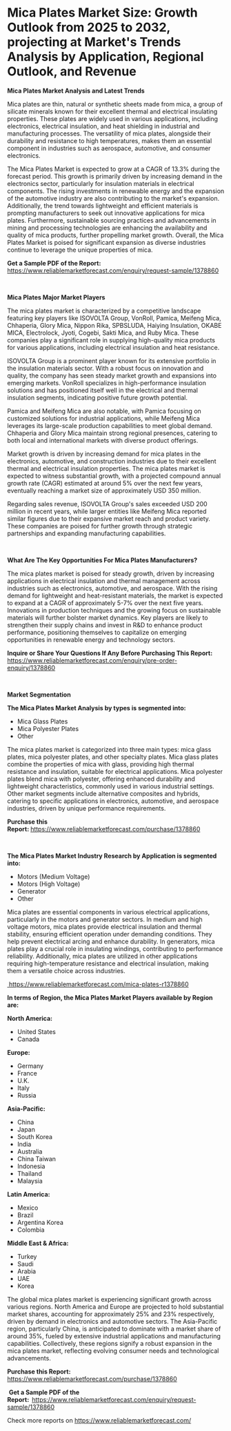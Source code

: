 <p><h1>Mica Plates Market Size: Growth Outlook from 2025 to 2032, projecting at Market's Trends Analysis by Application, Regional Outlook, and Revenue</h1></p><p><strong>Mica Plates Market Analysis and Latest Trends</strong></p>
<p><p>Mica plates are thin, natural or synthetic sheets made from mica, a group of silicate minerals known for their excellent thermal and electrical insulating properties. These plates are widely used in various applications, including electronics, electrical insulation, and heat shielding in industrial and manufacturing processes. The versatility of mica plates, alongside their durability and resistance to high temperatures, makes them an essential component in industries such as aerospace, automotive, and consumer electronics.</p><p>The Mica Plates Market is expected to grow at a CAGR of 13.3% during the forecast period. This growth is primarily driven by increasing demand in the electronics sector, particularly for insulation materials in electrical components. The rising investments in renewable energy and the expansion of the automotive industry are also contributing to the market's expansion. Additionally, the trend towards lightweight and efficient materials is prompting manufacturers to seek out innovative applications for mica plates. Furthermore, sustainable sourcing practices and advancements in mining and processing technologies are enhancing the availability and quality of mica products, further propelling market growth. Overall, the Mica Plates Market is poised for significant expansion as diverse industries continue to leverage the unique properties of mica.</p></p>
<p><strong>Get a Sample PDF of the Report:&nbsp;</strong> <a href="https://www.reliablemarketforecast.com/enquiry/request-sample/1378860?utm_campaign=3182&utm_medium=2&utm_source=Github&utm_content=ia&utm_term=31032025&utm_id=mica-plates">https://www.reliablemarketforecast.com/enquiry/request-sample/1378860</a></p>
<p>&nbsp;</p>
<p><strong>Mica Plates Major Market Players</strong></p>
<p><p>The mica plates market is characterized by a competitive landscape featuring key players like ISOVOLTA Group, VonRoll, Pamica, Meifeng Mica, Chhaperia, Glory Mica, Nippon Rika, SPBSLUDA, Haiying Insulation, OKABE MICA, Electrolock, Jyoti, Cogebi, Sakti Mica, and Ruby Mica. These companies play a significant role in supplying high-quality mica products for various applications, including electrical insulation and heat resistance.</p><p>ISOVOLTA Group is a prominent player known for its extensive portfolio in the insulation materials sector. With a robust focus on innovation and quality, the company has seen steady market growth and expansions into emerging markets. VonRoll specializes in high-performance insulation solutions and has positioned itself well in the electrical and thermal insulation segments, indicating positive future growth potential.</p><p>Pamica and Meifeng Mica are also notable, with Pamica focusing on customized solutions for industrial applications, while Meifeng Mica leverages its large-scale production capabilities to meet global demand. Chhaperia and Glory Mica maintain strong regional presences, catering to both local and international markets with diverse product offerings.</p><p>Market growth is driven by increasing demand for mica plates in the electronics, automotive, and construction industries due to their excellent thermal and electrical insulation properties. The mica plates market is expected to witness substantial growth, with a projected compound annual growth rate (CAGR) estimated at around 5% over the next few years, eventually reaching a market size of approximately USD 350 million.</p><p>Regarding sales revenue, ISOVOLTA Group's sales exceeded USD 200 million in recent years, while larger entities like Meifeng Mica reported similar figures due to their expansive market reach and product variety. These companies are poised for further growth through strategic partnerships and expanding manufacturing capabilities.</p></p>
<p>&nbsp;</p>
<p><strong>What Are The Key Opportunities For Mica Plates Manufacturers?</strong></p>
<p><p>The mica plates market is poised for steady growth, driven by increasing applications in electrical insulation and thermal management across industries such as electronics, automotive, and aerospace. With the rising demand for lightweight and heat-resistant materials, the market is expected to expand at a CAGR of approximately 5-7% over the next five years. Innovations in production techniques and the growing focus on sustainable materials will further bolster market dynamics. Key players are likely to strengthen their supply chains and invest in R&D to enhance product performance, positioning themselves to capitalize on emerging opportunities in renewable energy and technology sectors.</p></p>
<p><strong>Inquire or Share Your Questions If Any Before Purchasing This Report:</strong> <a href="https://www.reliablemarketforecast.com/enquiry/pre-order-enquiry/1378860?utm_campaign=3182&utm_medium=2&utm_source=Github&utm_content=ia&utm_term=31032025&utm_id=mica-plates">https://www.reliablemarketforecast.com/enquiry/pre-order-enquiry/1378860</a></p>
<p>&nbsp;</p>
<p><strong>Market Segmentation</strong></p>
<p><strong>The Mica Plates Market Analysis by types is segmented into:</strong></p>
<p><ul><li>Mica Glass Plates</li><li>Mica Polyester Plates</li><li>Other</li></ul></p>
<p><p>The mica plates market is categorized into three main types: mica glass plates, mica polyester plates, and other specialty plates. Mica glass plates combine the properties of mica with glass, providing high thermal resistance and insulation, suitable for electrical applications. Mica polyester plates blend mica with polyester, offering enhanced durability and lightweight characteristics, commonly used in various industrial settings. Other market segments include alternative composites and hybrids, catering to specific applications in electronics, automotive, and aerospace industries, driven by unique performance requirements.</p></p>
<p><strong>Purchase this Report:&nbsp;</strong><a href="https://www.reliablemarketforecast.com/purchase/1378860?utm_campaign=3182&utm_medium=2&utm_source=Github&utm_content=ia&utm_term=31032025&utm_id=mica-plates">https://www.reliablemarketforecast.com/purchase/1378860</a></p>
<p>&nbsp;</p>
<p><strong>The Mica Plates Market Industry Research by Application is segmented into:</strong></p>
<p><ul><li>Motors (Medium Voltage)</li><li>Motors (High Voltage)</li><li>Generator</li><li>Other</li></ul></p>
<p><p>Mica plates are essential components in various electrical applications, particularly in the motors and generator sectors. In medium and high voltage motors, mica plates provide electrical insulation and thermal stability, ensuring efficient operation under demanding conditions. They help prevent electrical arcing and enhance durability. In generators, mica plates play a crucial role in insulating windings, contributing to performance reliability. Additionally, mica plates are utilized in other applications requiring high-temperature resistance and electrical insulation, making them a versatile choice across industries.</p></p>
<p><a href="https://www.reliablemarketforecast.com/mica-plates-r1378860?utm_campaign=3182&utm_medium=2&utm_source=Github&utm_content=ia&utm_term=31032025&utm_id=mica-plates">&nbsp;https://www.reliablemarketforecast.com/mica-plates-r1378860</a></p>
<p><strong>In terms of Region, the Mica Plates Market Players available by Region are:</strong></p>
<p>
    <p> <strong> North America: </strong>
        <ul>
            <li>United States</li>
            <li>Canada</li>
        </ul>
        </p> 
    <p> <strong> Europe: </strong>
        <ul>
            <li>Germany</li>
            <li>France</li>
            <li>U.K.</li>
            <li>Italy</li>
            <li>Russia</li>
        </ul>
        </p> 
    <p> <strong> Asia-Pacific: </strong>
        <ul>
            <li>China</li>
            <li>Japan</li>
            <li>South Korea</li>
            <li>India</li>
            <li>Australia</li>
            <li>China Taiwan</li>
            <li>Indonesia</li>
            <li>Thailand</li>
            <li>Malaysia</li>
        </ul>
        </p> 
    <p> <strong> Latin America: </strong>
        <ul>
            <li>Mexico</li>
            <li>Brazil</li>
            <li>Argentina Korea</li>
            <li>Colombia</li>
        </ul>
        </p> 
    <p> <strong> Middle East & Africa: </strong>
        <ul>
            <li>Turkey</li>
            <li>Saudi</li>
            <li>Arabia</li>
            <li>UAE</li>
            <li>Korea</li>
        </ul>
    </p>
    </p>
<p><p>The global mica plates market is experiencing significant growth across various regions. North America and Europe are projected to hold substantial market shares, accounting for approximately 25% and 23% respectively, driven by demand in electronics and automotive sectors. The Asia-Pacific region, particularly China, is anticipated to dominate with a market share of around 35%, fueled by extensive industrial applications and manufacturing capabilities. Collectively, these regions signify a robust expansion in the mica plates market, reflecting evolving consumer needs and technological advancements.</p></p>
<p><strong>Purchase this Report: </strong><a href="https://www.reliablemarketforecast.com/purchase/1378860?utm_campaign=3182&utm_medium=2&utm_source=Github&utm_content=ia&utm_term=31032025&utm_id=mica-plates">https://www.reliablemarketforecast.com/purchase/1378860</a></p>
<p>&nbsp;<strong>Get a Sample PDF of the Report:&nbsp;&nbsp;</strong><a href="https://www.reliablemarketforecast.com/enquiry/request-sample/1378860?utm_campaign=3182&utm_medium=2&utm_source=Github&utm_content=ia&utm_term=31032025&utm_id=mica-plates">https://www.reliablemarketforecast.com/enquiry/request-sample/1378860</a></p>
<p><strong></strong></p>
<p>Check more reports on <a href="https://www.reliablemarketforecast.com/?utm_campaign=3182&utm_medium=2&utm_source=Github&utm_content=ia&utm_term=31032025&utm_id=mica-plates">https://www.reliablemarketforecast.com/</a></p>